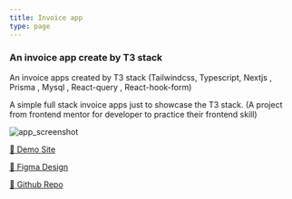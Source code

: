 ```yaml
---
title: Invoice app
type: page
---
```



### An invoice app create by T3 stack

An invoice apps created by T3 stack (Tailwindcss, Typescript, Nextjs , Prisma , Mysql , React-query , React-hook-form)

A simple full stack invoice apps just to showcase the T3 stack. (A project from frontend mentor for developer to practice their frontend skill)

![app_screenshot](/images/invoice_app_screenshot.png)

[:rocket: Demo Site](https://invoice-app-jyooi.vercel.app/)

[:art: Figma Design](https://www.figma.com/file/JLdjqmOYSgXEGbxcygVeVY/invoice-app?type=design&node-id=0-1&mode=design&t=uCXQtmIqfkyLsR4P-0)

[:octopus: Github Repo](https://github.com/jyooi/invoice-app)